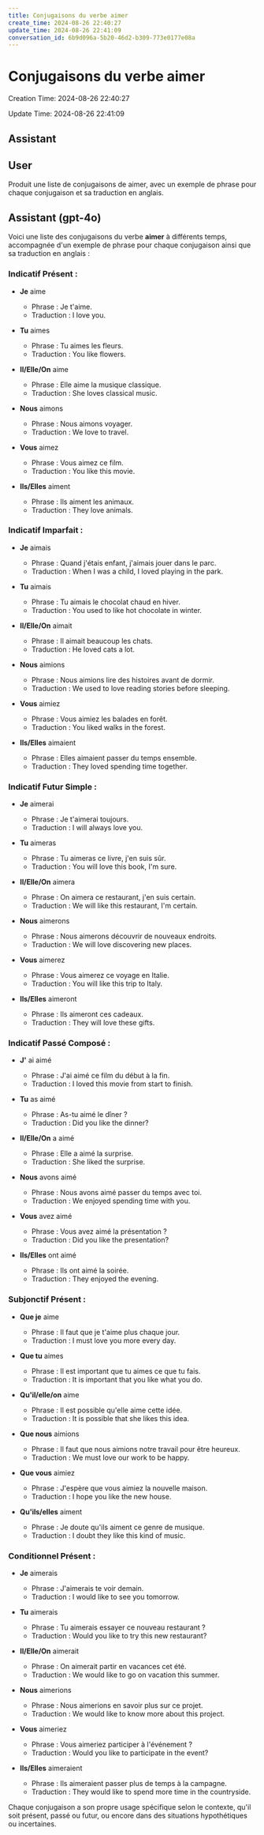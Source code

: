 ```yaml
---
title: Conjugaisons du verbe aimer
create_time: 2024-08-26 22:40:27
update_time: 2024-08-26 22:41:09
conversation_id: 6b9d096a-5b20-46d2-b309-773e0177e08a
---
```


# Conjugaisons du verbe aimer

Creation Time: 2024-08-26 22:40:27

Update Time: 2024-08-26 22:41:09

## Assistant



## User

Produit une liste de conjugaisons de aimer, avec un exemple de phrase pour chaque conjugaison et sa traduction en anglais.

## Assistant (gpt-4o)

Voici une liste des conjugaisons du verbe **aimer** à différents temps, accompagnée d'un exemple de phrase pour chaque conjugaison ainsi que sa traduction en anglais :

### Indicatif Présent :
- **Je** aime
  - Phrase : Je t'aime.
  - Traduction : I love you.

- **Tu** aimes
  - Phrase : Tu aimes les fleurs.
  - Traduction : You like flowers.

- **Il/Elle/On** aime
  - Phrase : Elle aime la musique classique.
  - Traduction : She loves classical music.

- **Nous** aimons
  - Phrase : Nous aimons voyager.
  - Traduction : We love to travel.

- **Vous** aimez
  - Phrase : Vous aimez ce film.
  - Traduction : You like this movie.

- **Ils/Elles** aiment
  - Phrase : Ils aiment les animaux.
  - Traduction : They love animals.

### Indicatif Imparfait :
- **Je** aimais
  - Phrase : Quand j'étais enfant, j'aimais jouer dans le parc.
  - Traduction : When I was a child, I loved playing in the park.

- **Tu** aimais
  - Phrase : Tu aimais le chocolat chaud en hiver.
  - Traduction : You used to like hot chocolate in winter.

- **Il/Elle/On** aimait
  - Phrase : Il aimait beaucoup les chats.
  - Traduction : He loved cats a lot.

- **Nous** aimions
  - Phrase : Nous aimions lire des histoires avant de dormir.
  - Traduction : We used to love reading stories before sleeping.

- **Vous** aimiez
  - Phrase : Vous aimiez les balades en forêt.
  - Traduction : You liked walks in the forest.

- **Ils/Elles** aimaient
  - Phrase : Elles aimaient passer du temps ensemble.
  - Traduction : They loved spending time together.

### Indicatif Futur Simple :
- **Je** aimerai
  - Phrase : Je t'aimerai toujours.
  - Traduction : I will always love you.

- **Tu** aimeras
  - Phrase : Tu aimeras ce livre, j'en suis sûr.
  - Traduction : You will love this book, I'm sure.

- **Il/Elle/On** aimera
  - Phrase : On aimera ce restaurant, j'en suis certain.
  - Traduction : We will like this restaurant, I'm certain.

- **Nous** aimerons
  - Phrase : Nous aimerons découvrir de nouveaux endroits.
  - Traduction : We will love discovering new places.

- **Vous** aimerez
  - Phrase : Vous aimerez ce voyage en Italie.
  - Traduction : You will like this trip to Italy.

- **Ils/Elles** aimeront
  - Phrase : Ils aimeront ces cadeaux.
  - Traduction : They will love these gifts.

### Indicatif Passé Composé :
- **J'** ai aimé
  - Phrase : J'ai aimé ce film du début à la fin.
  - Traduction : I loved this movie from start to finish.

- **Tu** as aimé
  - Phrase : As-tu aimé le dîner ?
  - Traduction : Did you like the dinner?

- **Il/Elle/On** a aimé
  - Phrase : Elle a aimé la surprise.
  - Traduction : She liked the surprise.

- **Nous** avons aimé
  - Phrase : Nous avons aimé passer du temps avec toi.
  - Traduction : We enjoyed spending time with you.

- **Vous** avez aimé
  - Phrase : Vous avez aimé la présentation ?
  - Traduction : Did you like the presentation?

- **Ils/Elles** ont aimé
  - Phrase : Ils ont aimé la soirée.
  - Traduction : They enjoyed the evening.

### Subjonctif Présent :
- **Que je** aime
  - Phrase : Il faut que je t'aime plus chaque jour.
  - Traduction : I must love you more every day.

- **Que tu** aimes
  - Phrase : Il est important que tu aimes ce que tu fais.
  - Traduction : It is important that you like what you do.

- **Qu'il/elle/on** aime
  - Phrase : Il est possible qu'elle aime cette idée.
  - Traduction : It is possible that she likes this idea.

- **Que nous** aimions
  - Phrase : Il faut que nous aimions notre travail pour être heureux.
  - Traduction : We must love our work to be happy.

- **Que vous** aimiez
  - Phrase : J'espère que vous aimiez la nouvelle maison.
  - Traduction : I hope you like the new house.

- **Qu'ils/elles** aiment
  - Phrase : Je doute qu'ils aiment ce genre de musique.
  - Traduction : I doubt they like this kind of music.

### Conditionnel Présent :
- **Je** aimerais
  - Phrase : J'aimerais te voir demain.
  - Traduction : I would like to see you tomorrow.

- **Tu** aimerais
  - Phrase : Tu aimerais essayer ce nouveau restaurant ?
  - Traduction : Would you like to try this new restaurant?

- **Il/Elle/On** aimerait
  - Phrase : On aimerait partir en vacances cet été.
  - Traduction : We would like to go on vacation this summer.

- **Nous** aimerions
  - Phrase : Nous aimerions en savoir plus sur ce projet.
  - Traduction : We would like to know more about this project.

- **Vous** aimeriez
  - Phrase : Vous aimeriez participer à l'événement ?
  - Traduction : Would you like to participate in the event?

- **Ils/Elles** aimeraient
  - Phrase : Ils aimeraient passer plus de temps à la campagne.
  - Traduction : They would like to spend more time in the countryside.

Chaque conjugaison a son propre usage spécifique selon le contexte, qu'il soit présent, passé ou futur, ou encore dans des situations hypothétiques ou incertaines.

